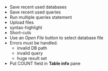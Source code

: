 
- Save recent used databases
- Save recent used queries
- Run multiple queries statement
- Upload files
- syntax-highlight
- Short-cuts
- Use an *Open File* button to select database file
- Errors must be handled.
	- invalid DB path
	- invalid query
	- huge result set
- Put COUNT field in **Table info** pane
